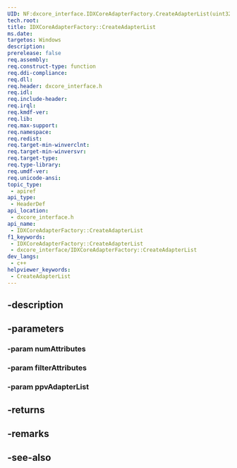 ```yaml
---
UID: NF:dxcore_interface.IDXCoreAdapterFactory.CreateAdapterList(uint32_t,constGUID,T)
tech.root: 
title: IDXCoreAdapterFactory::CreateAdapterList
ms.date: 
targetos: Windows
description: 
prerelease: false
req.assembly: 
req.construct-type: function
req.ddi-compliance: 
req.dll: 
req.header: dxcore_interface.h
req.idl: 
req.include-header: 
req.irql: 
req.kmdf-ver: 
req.lib: 
req.max-support: 
req.namespace: 
req.redist: 
req.target-min-winverclnt: 
req.target-min-winversvr: 
req.target-type: 
req.type-library: 
req.umdf-ver: 
req.unicode-ansi: 
topic_type:
 - apiref
api_type:
 - HeaderDef
api_location:
 - dxcore_interface.h
api_name:
 - IDXCoreAdapterFactory::CreateAdapterList
f1_keywords:
 - IDXCoreAdapterFactory::CreateAdapterList
 - dxcore_interface/IDXCoreAdapterFactory::CreateAdapterList
dev_langs:
 - c++
helpviewer_keywords:
 - CreateAdapterList
---
```


## -description

## -parameters

### -param numAttributes

### -param filterAttributes

### -param ppvAdapterList

## -returns

## -remarks

## -see-also

